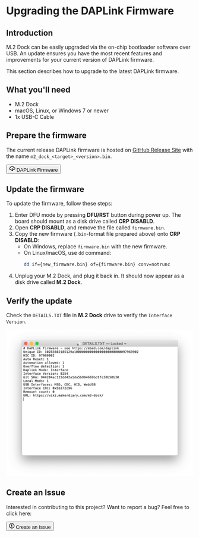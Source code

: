 # Upgrading the DAPLink Firmware

## Introduction

M.2 Dock can be easily upgraded via the on-chip bootloader software over USB. An update ensures you have the most recent features and improvements for your current version of DAPLink firmware. 

This section describes how to upgrade to the latest DAPLink firmware.

## What you'll need

* M.2 Dock
* macOS, Linux, or Windows 7 or newer
* 1x USB-C Cable

## Prepare the firmware

The current release DAPLink firmware is hosted on [GitHub Release Site](https://github.com/makerdiary/m2-dock/releases) with the name `m2_dock_<target>_<version>.bin`.

<a href="https://github.com/makerdiary/m2-dock/releases"><button class="md-tile md-tile--primary" style="width:auto;"><svg xmlns="http://www.w3.org/2000/svg" viewBox="0 0 16 16" width="16" height="16"><path fill-rule="evenodd" d="M9 12h2l-3 3-3-3h2V7h2v5zm3-8c0-.44-.91-3-4.5-3C5.08 1 3 2.92 3 5 1.02 5 0 6.52 0 8c0 1.53 1 3 3 3h3V9.7H3C1.38 9.7 1.3 8.28 1.3 8c0-.17.05-1.7 1.7-1.7h1.3V5c0-1.39 1.56-2.7 3.2-2.7 2.55 0 3.13 1.55 3.2 1.8v1.2H12c.81 0 2.7.22 2.7 2.2 0 2.09-2.25 2.2-2.7 2.2h-2V11h2c2.08 0 4-1.16 4-3.5C16 5.06 14.08 4 12 4z"></path></svg> DAPLink Firmware</button></a>

## Update the firmware

To update the firmware, follow these steps:

1. Enter DFU mode by pressing **DFU/RST** button during power up. The board should mount as a disk drive called **CRP DISABLD**.
2. Open **CRP DISABLD**, and remove the file called `firmware.bin`.
3. Copy the new firmware (`.bin`-format file prepared above) onto **CRP DISABLD**:
	* On Windows, replace `firmware.bin` with the new firmware.
	* On Linux/macOS, use `dd` command:
		``` sh
		dd if={new_firmware.bin} of={firmware.bin} conv=notrunc
		```
4. Unplug your M.2 Dock, and plug it back in. It should now appear as a disk drive called **M.2 Dock**.

## Verify the update

Check the `DETAILS.TXT` file in **M.2 Dock** drive to verify the `Interface Version`.

![](assets/images/verify-daplink-update.webp)


## Create an Issue

Interested in contributing to this project? Want to report a bug? Feel free to click here:

<a href="https://github.com/makerdiary/m2-dock/issues/new?title=Upgrading%20DAPLink:%20%3Ctitle%3E"><button class="md-tile md-tile--primary"><svg xmlns="http://www.w3.org/2000/svg" viewBox="0 0 14 16" width="14" height="16"><path fill-rule="evenodd" d="M7 2.3c3.14 0 5.7 2.56 5.7 5.7s-2.56 5.7-5.7 5.7A5.71 5.71 0 011.3 8c0-3.14 2.56-5.7 5.7-5.7zM7 1C3.14 1 0 4.14 0 8s3.14 7 7 7 7-3.14 7-7-3.14-7-7-7zm1 3H6v5h2V4zm0 6H6v2h2v-2z"></path></svg> Create an Issue</button></a>
